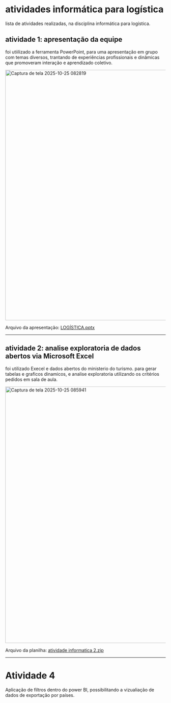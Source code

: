 # atividades informática para logística
lista de atividades realizadas, na disciplina informática para logística.


## atividade 1: apresentação da equipe 
 foi utiilizado a ferramenta PowerPoint, para uma apresentação em grupo com temas diversos, trantando de experiências profissionais e dinâmicas que promoveram interação e aprendizado coletivo.
 
<img width="1859" height="786" alt="Captura de tela 2025-10-25 082819" src="https://github.com/user-attachments/assets/5887ede4-c36e-45f4-b083-f778b98327fa" />

Arquivo da apresentação:
[LOGÍSTICA.pptx](https://github.com/user-attachments/files/23141569/LOGISTICA.pptx)

------

 ## atividade 2: analise exploratoria de dados abertos via Microsoft Excel 
foi utilizado Execel e dados abertos do ministerio do turismo. para gerar tabelas e graficos dinamicos, e analise exploratoria utilizando os critérios pedidos em sala de aula.
 
<img width="1683" height="805" alt="Captura de tela 2025-10-25 085941" src="https://github.com/user-attachments/assets/89bb9842-dd16-45e5-b08a-bade971b456e" />


Arquivo da planilha: [atividade informatica 2.zip](https://github.com/user-attachments/files/23142739/atividade.informatica.2.zip)

---

# Atividade 4 

Aplicação de filtros dentro do power BI, possibilitando a vizualiação de dados de exportação por países.


